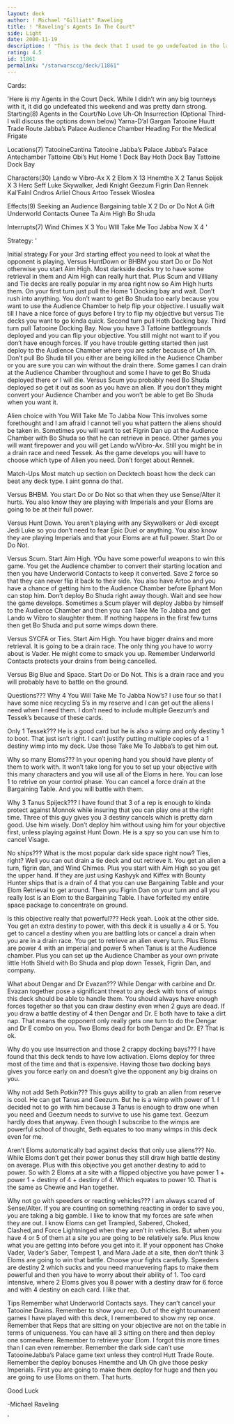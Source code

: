 ```yaml
---
layout: deck
author: ! Michael "Gilliatt" Raveling
title: ! "Raveling’s Agents In The Court"
side: Light
date: 2000-11-19
description: ! "This is the deck that I used to go undefeated in the last tourney and is stronger than it looks."
rating: 4.5
id: 11861
permalink: "/starwarsccg/deck/11861"
---
```

Cards: 

'Here is my Agents in the Court Deck.  While I didn’t win any big tourneys
with it, it did go undefeated this weekend and was pretty darn strong.
Starting(8)
Agents in the Court/No Love
Uh-Oh
Insurrection
(Optional Third- I will discuss the options down below)
Yarna-D’al Gargan
Tatooine Huutt Trade Route
Jabba’s Palace Audience Chamber
Heading For the Medical Frigate

Locations(7)
TatooineCantina
Tatooine Jabba’s Palace
Jabba’s Palace Antechamber
Tattoine Obi’s Hut
Home 1 Dock Bay
Hoth Dock Bay
Tattoine Dock Bay

Characters(30)
Lando w Vibro-Ax X 2
Elom X 13
Hnemthe X 2
Tanus Spijek	X 3
Herc Seff
Luke Skywalker, Jedi Knight
Geezum
Figrin Dan
Rennek
Kal’Falnl Cndros
Arliel Chous
Artoo
Tessek
Wioslea

Effects(9)
Seeking an Audience
Bargaining table X 2
Do or Do Not
A Gift
Underworld Contacts
Ounee Ta
Aim High
Bo Shuda

Interrupts(7)
Wind Chimes X 3
You WIll Take Me Too Jabba Now X 4
'

Strategy: '

Initial strategy
For your 3rd starting effect you need to look at what the opponent is playing.	Versus HuntDown or BHBM you start Do or Do Not otherwise you start
Aim High.  Most darkside decks try to have some retrieval in them and Aim High can really hurt that.  Plus Scum and Villiany and Tie decks are
really popular in my area right now so Aim High hurts them.  On your first turn just pull the Home 1 Docking bay and wait.  Don’t rush into anything.  You don’t want to get Bo Shuda too early because you want to use the Audience Chamber to help flip your objective.  I usually wait till I have a nice force of guys before I try to flip my objective but versus Tie
decks you want to go kinda quick.  Second turn pull Hoth Docking bay.  Third turn pull Tatooine Docking Bay.  Now you have 3 Tattoine battlegrounds deployed and you can flip your objective.  You still might not want to if
you don’t have enough forces.  If you have trouble getting started then just deploy to the Audience Chamber where you are safer because of Uh Oh.  Don’t pull Bo Shuda till you either are being killed in the Audience Chamber or you are sure you can win without the drain there.  Some games I can drain at the Audience Chamber throughout and some I have to get Bo Shuda deployed there or I will die.  Versus Scum you probably need Bo Shuda deployed so get it out as
soon as you have an alien.  If you don’t they might convert your Audience Chamber and you won’t be able to get Bo Shuda when you want it.

Alien choice with You Will Take Me To Jabba Now
This involves some forethought and I am afraid I cannot tell you what pattern the aliens should be taken in.  Sometimes you will want to set Figrin Dan up at the Audience Chamber with Bo Shuda so that he can retrieve in peace.  Other games you will want firepower and you will get Lando w/Vibro-Ax.  Still you might be in a drain race and need Tessek.  As the game develops you will have to choose which type of Alien you need.  Don’t forget about Rennek.

Match-Ups
Most match up section on Decktech boast how the deck can beat any deck type.  I aint gonna do that.

Versus BHBM.  You start Do or Do Not so that when they use Sense/Alter it hurts.  You also know they are playing with Imperials and your Eloms are going to be at their full power.

Versus Hunt Down.  You aren’t playing with any Skywalkers or Jedi except Jedi Luke so you don’t need to fear Epic Duel or anything.  You also know they are playing Imperials and that your Eloms are at full power.  Start Do or Do Not.

Versus Scum.  Start Aim High.  YOu have some powerful weapons to win this game.  You get the Audience chamber to convert their starting location and then you have Underworld Contacts to keep it converted.  Save 2 force so that they can never flip it back to their side.  You also have Artoo and you have a chance of getting him to the Audience Chamber before Ephant Mon can stop him.  Don’t deploy Bo Shuda right away though.  Wait and see how the game develops.  Sometimes a Scum player will deploy Jabba by himself to the Audience Chamber and then you can Take Me To Jabba and get Lando w Vibro to slaughter them.  If nothing happens in the first few turns then get Bo Shuda and put some wimps down there.

Versus SYCFA or Ties.  Start Aim High.	You have bigger drains and more retrieval.  It is going to be a drain race.  The only thing you have to worry about is Vader.  He might come to smack you up.  Remember Underworld Contacts protects your drains from being cancelled.

Versus Big Blue and Space.  Start Do or Do Not.  This is a drain race and you will probably have to battle on the ground.

Questions???
Why 4 You Will Take Me To Jabba Now’s?  I use four so that I have some nice recycling 5’s in my reserve and I can get out the aliens I need when I need them.  I don’t need to include multiple Geezum’s and Tessek’s because of these cards.

Only 1 Tessek???  He is a good card but he is also a wimp and only destiny 1 to boot.  That just isn’t right.  I can’t justify putting multiple copies of a 1 destiny wimp into my deck.  Use those Take Me To Jabba’s to get him out.

Why so many Eloms???  In your opening hand you should have plenty of them to work with.  It won’t take long for you to set up your objective with this many characters and you will use all of the Eloms in here.  You can lose 1 to retrive on your control phase.  You can cancel a force drain at the Bargaining Table.  And you will battle with them.

Why 3 Tanus Spijeck???	I have found that 3 of a rep is enough to kinda protect against Monnok while insuring that you can play one at the right
time.  Three of this guy gives you 3 destiny cancels which is pretty darn good.  Use him wisely.  Don’t deploy him without using him for your objective first, unless playing against Hunt Down.	He is a spy so you can use him to cancel Visage.

No ships???  What is the most popular dark side space right now?  Ties, right?	Well you can out drain a tie deck and out retrieve it.	You get an
alien a turn, figrin dan, and Wind Chimes.  Plus you start with Aim High so you get the upper hand.  If they are just using Kashyyk and Kiffex with Bounty Hunter ships that is a drain of 4 that you can use Bargaining Table and your Elom Retrieval to get around.  Then you Figrin Dan on your turn and all you really lost is an Elom to the Bargaining Table.  I have forfeited my
entire space package to concentrate on ground.

Is this objective really that powerful???  Heck yeah.  Look at the other side.	You get an extra destiny to power, with this deck it is usually a 4
or 5.  You get to cancel a destiny when you are battling lots or cancel a drain when you are in a drain race.  You get to retrieve an alien every
turn.  Plus Eloms are power 4 with an imperial and power 5 when Tanus is at the Audience chamber.  Plus you can set up the Audience Chamber as your own private little Hoth Shield with Bo Shuda and plop down Tessek, Figrin Dan, and company.

What about Dengar and Dr Evazan???  While Dengar with carbine and Dr. Evazan together pose a significant threat to any deck with tons of wimps this deck should be able to handle them.  You should always have enough forces together so that you can draw destiny even when 2 guys are dead.	If you draw a battle destiny of 4 then Dengar and Dr. E both have to take a dirt nap.  That means the opponent only really gets one turn to do the Dengar and Dr E combo on you.  Two Eloms dead for both Dengar and Dr. E?  That is ok.

Why do you use Insurrection and those 2 crappy docking bays???	I have found that this deck tends to have low activation.  Eloms deploy for three most of the time and that is expensive.  Having those two docking bays gives you force early on and doesn’t give the opponent any big drains on you.

Why not add Seth Potkin???  This guys ability to grab an alien from reserve is cool.  He can get Tanus and Geezum.  But he is a wimp with power of 1.  I decided not to go with him because 3 Tanus is enough to draw one when you need and Geezum needs to survive to use his game text.  Geezum hardly does that anyway.  Even though I subscribe to the wimps are powerful school of thought, Seth equates to too many wimps in this deck even for me.

Aren’t Eloms automatically bad against decks that only use aliens???  No.	While Eloms don’t get their power bonus they still draw high battle destiny on average.  Plus with this objective you get another destiny to add to power.  So with 2 Eloms at a site with a flipped objective you have power 1 + power 1 + destiny of 4 + destiny of 4.  Which equates to power 10.  That is the same as Chewie and Han together.

Why not go with speeders or reacting vehicles???  I am always scared of Sense/Alter.  If you are counting on something reacting in order to save
you, you are taking a big gamble.  I like to know that my forces are safe when they are out.  I know Eloms can get Trampled, Sabered, Choked, Clashed,and Force Lightninged when they aren’t in vehicles.  But when you have 4 or 5 of them at a site you are going to be relatively safe.  Plus know what you are getting into before you get into it.  If your opponent has Choke Vader, Vader’s Saber, Tempest 1, and Mara Jade at a site, then don’t think 3 Eloms are going to win that battle.	Choose your fights carefully.	Speeders are destiny 2 which sucks and you need manuevering flaps to make them powerful and then you have to worry about their ability of 1.  Too card intensive, where 2 Eloms gives you 8 power with a destiny draw for 6 force and with 4 destiny on each card.  I like that.

Tips
Remember what Underworld Contacts says.  They can’t cancel your Tatooine Drains.
Remember to show your rep.  Out of the eight tournament games I have played with this deck, I remembered to show my rep once.
Remember that Reps that are sitting on your objective are not on the table in terms of uniqueness.  You can have all 3 sitting on there and then deploy one somewhere.
Remember to retrieve your Elom.  I forgot this more times than I can even remember.
Remember the dark side can’t use TatooineJabba’s Palace game text unless they control Hutt Trade Route.
Remember the deploy bonuses Hnemthe and Uh Oh give those pesky Imperials.  First you are going to make them deploy for huge and then you are going to use Eloms on them.  That hurts.

Good Luck

-Michael Raveling

'
